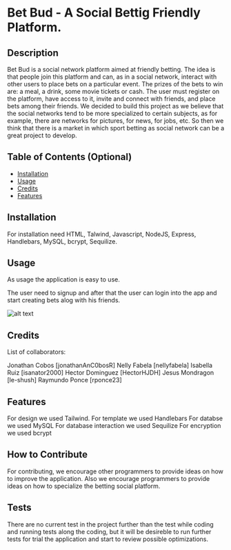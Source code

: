 # Bet Bud - A Social Bettig Friendly Platform.

## Description

Bet Bud is a social network platform aimed at friendly betting. The idea is that people join this platform and can, as in a social network, interact with other users to place bets on a particular event. The prizes of the bets to win are: a meal, a drink, some movie tickets or cash.
The user must register on the platform, have access to it, invite and connect with friends, and place bets among their friends.
We decided to build this project as we believe that the social networks tend to be more specialized to certain subjects, as for example, there are networks for pictures, for news, for jobs, etc. So then we think that there is a market in which sport betting as social network can be a great project to develop.

## Table of Contents (Optional)

- [Installation](#installation)
- [Usage](#usage)
- [Credits](#credits)
- [Features](#features)

## Installation

For installation need HTML, Talwind, Javascript, NodeJS, Express, Handlebars, MySQL, bcrypt, Sequilize.

## Usage

As usage the application is easy to use.

The user need to signup and after that the user can login into the app and start creating bets alog with his friends.

![alt text](assets/images/screenshot.png)

## Credits

List of collaborators:

Jonathan Cobos [jonathanAnC0bosR]
Nelly Fabela [nellyfabela]
Isabella Ruiz [isanator2000]
Hector Dominguez [HectorHJDH]
Jesus Mondragon [le-shush]
Raymundo Ponce [rponce23]

## Features

For design we used Tailwind.
For template we used Handlebars
For databse we used MySQL
For database interaction we used Sequilize
For encryption we used bcrypt


## How to Contribute

For contributing, we encourage other programmers to provide ideas on how to improve the application. Also we encourage programmers to provide ideas on how to specialize the betting social platform.

## Tests

There are no current test in the project further than the test while coding and running tests along the coding, but it will be desireble to run further tests for trial the application and start to review possible optimizations.